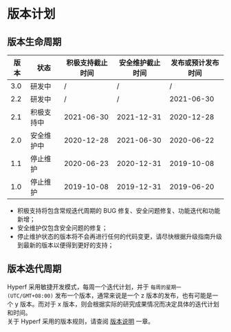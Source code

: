# 版本计划

## 版本生命周期

| 版本 | 状态       | 积极支持截止时间 | 安全维护截止时间 | 发布或预计发布时间 |
| ---- | ---------- | ---------------- | ---------------- | ------------------ |
| 3.0  | 研发中     | /                | /                | /                  |
| 2.2  | 研发中     | /                | /                | 2021-06-30         |
| 2.1  | 积极支持中 | 2021-06-30       | 2021-12-31       | 2020-12-28         |
| 2.0  | 安全维护中 | 2020-12-28       | 2021-06-30       | 2020-06-22         |
| 1.1  | 停止维护   | 2020-06-23       | 2020-12-31       | 2019-10-08         |
| 1.0  | 停止维护   | 2019-10-08       | 2019-12-31       | 2019-06-20         |

* 积极支持将包含常规迭代周期的 BUG 修复、安全问题修复、功能迭代和功能新增；
* 安全维护仅包含安全问题的修复；
* 停止维护状态的版本将不会再进行任何的代码变更，请尽快根据升级指南升级到最新的版本以便得到更好的支持；


## 版本迭代周期

Hyperf 采用敏捷开发模式，每周一个迭代计划，并于 `每周的星期一 (UTC/GMT+08:00)` 发布一个版本，通常来说是一个 z 版本的发布，也有可能是一个 y 版本。而对于 x 版本，则会根据实际的研究成果情况而决定具体的迭代计划和时间。   
关于 Hyperf 采用的版本规则，请查阅 [版本说明](zh-cn/versions.md) 一章。
